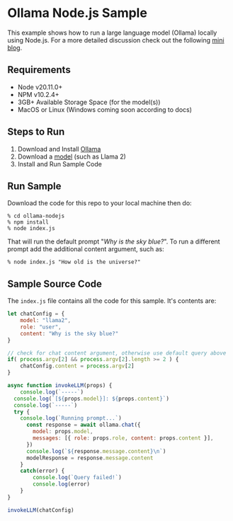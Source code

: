# Ollama Node.js Sample

This example shows how to run a large language model (Ollama) locally using Node.js. For a more detailed discussion check out the following [mini blog](https://ergin-d.com/blog/nodejs-run-local-llm).

## Requirements

* Node v20.11.0+
* NPM v10.2.4+
* 3GB+ Available Storage Space (for the model(s))
* MacOS or Linux (Windows coming soon according to docs)

## Steps to Run
1. Download and Install [Ollama](https://ollama.ai/)
2. Download a [model](https://github.com/ollama/ollama?tab=readme-ov-file#model-library) (such as Llama 2)
3. Install and Run Sample Code

## Run Sample
Download the code for this repo to your local machine then do: 

```shell
% cd ollama-nodejs
% npm install
% node index.js
```

That will run the default prompt "*Why is the sky blue?*".  To run a different prompt add the additional content argument, such as:

```shell
% node index.js "How old is the universe?"
```

## Sample Source Code
The `index.js` file contains all the code for this sample. It's contents are: 

```js
let chatConfig = {
	model: "llama2",
	role: "user",
	content: "Why is the sky blue?"
}

// check for chat content argument, otherwise use default query above
if( process.argv[2] && process.argv[2].length >= 2 ) {
	chatConfig.content = process.argv[2]
}

async function invokeLLM(props) {
	console.log(`-----`)
  console.log(`[${props.model}]: ${props.content}`)
  console.log(`-----`)
  try {
  	console.log(`Running prompt...`)
	  const response = await ollama.chat({
	    model: props.model,
	    messages: [{ role: props.role, content: props.content }],
	  })
	  console.log(`${response.message.content}\n`)
	  modelResponse = response.message.content
	}
	catch(error) {
		console.log(`Query failed!`)
		console.log(error)
	}
}

invokeLLM(chatConfig)
```
